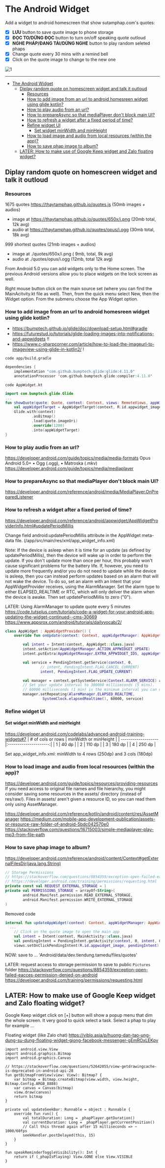 # The Android Widget

Add a widget to android homescreen that show sutamphap.com's quotes:
- [x] **LƯU** button to save quote image to phone storage
- [x] **ĐỌC TO/DỪNG ĐỌC** button to turn on/off speaking quote outloud
- [x] **NGHE PHÁP/ĐANG TẢI/DỪNG NGHE** button to play random seleted phaps
- [x] Change quote every 30 mins with a remind bell
- [x] Click on the quote image to change to the new one

![1](https://raw.githubusercontent.com/tiendung/tamedu/main/docs/Screenshot_20210130.jpg)
- - -

- [The Android Widget](#the-android-widget)
  - [Diplay random quote on homescreen widget and talk it outloud](#diplay-random-quote-on-homescreen-widget-and-talk-it-outloud)
    - [Resources](#resources)
    - [How to add image from an url to android homesreen widget using glide kotlin?](#how-to-add-image-from-an-url-to-android-homesreen-widget-using-glide-kotlin)
    - [How to play audio from an url?](#how-to-play-audio-from-an-url)
    - [How to prepareAsync so that mediaPlayer don't block main UI?](#how-to-prepareasync-so-that-mediaplayer-dont-block-main-ui)
    - [How to refresh a widget after a fixed period of time?](#how-to-refresh-a-widget-after-a-fixed-period-of-time)
    - [Refine widget UI](#refine-widget-ui)
      - [Set widget minWidth and minHeight](#set-widget-minwidth-and-minheight)
    - [How to load image and audio from local resources (within the app)?](#how-to-load-image-and-audio-from-local-resources-within-the-app)
    - [How to save phap image to album?](#how-to-save-phap-image-to-album)
  - [LATER: How to make use of Google Keep widget and Zalo floating widget?](#later-how-to-make-use-of-google-keep-widget-and-zalo-floating-widget)

## Diplay random quote on homescreen widget and talk it outloud

### Resources

1675 quotes https://thaytamphap.github.io/quotes.js (50mb images + audios)
* image at https://thaytamphap.github.io/quotes/650x/i.png (20mb total, 12k avg)
* audio at https://thaytamphap.github.io/quotes/opus/i.ogg (30mb total, 18k avg)

999 shortest quotes (21mb images + audios)
* image at ./quotes/650x/i.png ( 9mb, total,  9k avg)
* audio at ./quotes/opus/i.ogg (12mb, total  12k avg)

From Android 5.0 you can add widgets only to the Home screen. The previous Android versions allow you to place widgets on the lock screen as well.

Right mouse button click on the main source set (where you can find the MainAcitvity.kt file as well). Then, from the quick menu select New, then the Widget option. From the submenu choose the App Widget option.

### How to add image from an url to android homesreen widget using glide kotlin?

* https://bumptech.github.io/glide/doc/download-setup.html#gradle
* https://futurestud.io/tutorials/glide-loading-images-into-notifications-and-appwidgets !!
* https://www.c-sharpcorner.com/article/how-to-load-the-imageurl-to-imageview-using-glide-in-kotlin2/ !

`code app/build.gradle`

```Kotlin
dependencies {
    implementation "com.github.bumptech.glide:glide:4.11.0"
    annotationProcessor 'com.github.bumptech.glide:compiler:4.11.0'     
```

`code AppWidget.kt`

```Kotlin
import com.bumptech.glide.Glide  
...
fun showQuote(quote: Quote, context: Context, views: RemoteViews, appWidgetId: Int) {
    val appWidgetTarget = AppWidgetTarget(context, R.id.appwidget_image, views, appWidgetId)
    Glide.with(context)
            .asBitmap()
            .load(quote.imageUri)
            .override(1200)
            .into(appWidgetTarget)
} 
```

### How to play audio from an url?

https://developer.android.com/guide/topics/media/media-formats
Opus		Android 5.0+		• Ogg (.ogg), • Matroska (.mkv)
https://developer.android.com/guide/topics/media/mediaplayer

### How to prepareAsync so that mediaPlayer don't block main UI?

https://developer.android.com/reference/android/media/MediaPlayer.OnPreparedListener

### How to refresh a widget after a fixed period of time?

https://developer.android.com/reference/android/appwidget/AppWidgetProviderInfo.html#updatePeriodMillis

Change field android:updatePeriodMillis attribute in the AppWidget meta-data file. (/app/src/main/res/xml/app_widget_info.xml)

Note: If the device is asleep when it is time for an update (as defined by updatePeriodMillis), then the device will wake up in order to perform the update. If you don't update more than once per hour, this probably won't cause significant problems for the battery life. If, however, you need to update more frequently and/or you do not need to update while the device is asleep, then you can instead perform updates based on an alarm that will not wake the device. To do so, set an alarm with an Intent that your AppWidgetProvider receives, using the AlarmManager. Set the alarm type to either ELAPSED_REALTIME or RTC, which will only deliver the alarm when the device is awake. Then set updatePeriodMillis to zero ("0").

LATER: Using AlarmManager to update quote every 5 minutes
https://code.tutsplus.com/tutorials/code-a-widget-for-your-android-app-updating-the-widget-continued--cms-30669
https://www.appsrox.com/android/tutorials/dailyvocab/2/

```Kotlin
class AppWidget : AppWidgetProvider() {
    override fun onUpdate(context: Context, appWidgetManager: AppWidgetManager, appWidgetIds: IntArray) {

        val intent = Intent(context, AppWidget::class.java)
        intent.setAction(AppWidgetManager.ACTION_APPWIDGET_UPDATE)
        intent.putExtra(AppWidgetManager.EXTRA_APPWIDGET_IDS, appWidgetIds)

        val service = PendingIntent.getService(context, 0,
                // intent, PendingIntent.FLAG_CANCEL_CURRENT)
                intent, PendingIntent.FLAG_UPDATE_CURRENT)

        val manager = context.getSystemService(Context.ALARM_SERVICE) as AlarmManager
        // Set your update interval to 300000 milliseconds (5 mins).
        // 60000 milliseconds (1 min) is the minimum interval you can use
        manager.setRepeating(AlarmManager.ELAPSED_REALTIME,
                 SystemClock.elapsedRealtime(), 60000, service)
```

### Refine widget UI

#### Set widget minWidth and minHeight

https://developer.android.com/codelabs/advanced-android-training-widgets#7
| # of cols or rows   | minWidth or minHeight |
| ------------------- |:---------------------:|
| 1                   |  40 dp                |
| 2                   | 110 dp                |
| 3                   | 180 dp                |
| 4                   | 250 dp                |

Set app_widget_info.xml: minWidth to 4 rows (250dp) and 3 cols (180dp)

### How to load image and audio from local resources (within the app)?

https://developer.android.com/guide/topics/resources/providing-resources
If you need access to original file names and file hierarchy, you might consider 
saving some resources in the assets/ directory (instead of res/raw/). 
Files in assets/ aren't given a resource ID, so you can read them only using AssetManager.

https://developer.android.com/reference/kotlin/android/content/res/AssetManager
https://medium.com/mobile-app-development-publication/assets-or-resource-raw-folder-of-android-5bdc042570e0
https://stackoverflow.com/questions/16715003/simple-mediaplayer-play-mp3-from-file-path


### How to save phap image to album?

https://developer.android.com/reference/android/content/Context#getExternalFilesDir(java.lang.String)

```Kotlin
// Storage Permissions
// https://stackoverflow.com/questions/8854359/exception-open-failed-eacces-permission-denied-on-android
// https://developer.android.com/training/permissions/requesting.html
private const val REQUEST_EXTERNAL_STORAGE = 1
private val PERMISSIONS_STORAGE = arrayOf<String>(
        android.Manifest.permission.READ_EXTERNAL_STORAGE,
        android.Manifest.permission.WRITE_EXTERNAL_STORAGE
)
```
Removed code
```Kotlin
internal fun updateAppWidget(context: Context, appWidgetManager: AppWidgetManager, appWidgetId: Int) {
  ...
    // Click on the quote image to open the main app
    val intent = Intent(context, MainActivity::class.java)
    val pendingIntent = PendingIntent.getActivity(context, 0, intent, 0)
    views.setOnClickPendingIntent(R.id.appwidget_image, pendingIntent)
```

NOW: save to ... 'Android/data/dev.tiendung.tamedu/files/quotes'

LATER: request access to storage permission to save to public `Pictures` folder
https://stackoverflow.com/questions/8854359/exception-open-failed-eacces-permission-denied-on-android
https://developer.android.com/training/permissions/requesting.html

## LATER: How to make use of Google Keep widget and Zalo floating widget?

 Google Keep widget click on [+] button will show a popup menu that dim the whole screen. It very good to quick select a task. Select a phap to play for example ...

Floating widget (like Zalo chat)
https://viblo.asia/p/huong-dan-tao-ung-dung-su-dung-floating-widget-giong-facebook-messenger-gEmROxLEKpv

```
import android.view.View
import android.graphics.Bitmap
import android.graphics.Canvas

// https://stackoverflow.com/questions/52642055/view-getdrawingcache-is-deprecated-in-android-api-28
fun getBitmapFromView(view: View): Bitmap? {
    var bitmap = Bitmap.createBitmap(view.width, view.height, Bitmap.Config.ARGB_8888)
    var canvas = Canvas(bitmap)
    view.draw(canvas)
    return bitmap
}

private val updateSeekBar: Runnable = object : Runnable {
    override fun run() {
        val totalDuration: Long = _phapPlayer.getDuration()
        val currentDuration: Long = _phapPlayer.getCurrentPosition()
        // Call this thread again after 15 milliseconds => ~ 1000/60fps
        seekHandler.postDelayed(this, 15)
    }
}

fun speakReminderToggleVisibility(): Int {
    return if (_phapIsPlaying) View.GONE else View.VISIBLE
}

```
